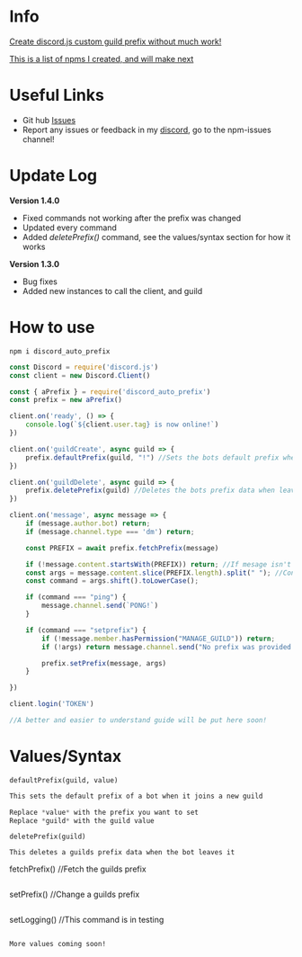# Info

[Create discord.js custom guild prefix without much work!](https://www.npmjs.com/package/discord_auto_prefix)

[This is a list of npms I created, and will make next](https://github.com/TheAxiome/NPM-List/blob/masterREADME.md)

# Useful Links

- Git hub [Issues](https://github.com/TheAxiome/discord_auto_prefix/issues)
- Report any issues or feedback in my [discord](https://discord.gg/ZbKVPY5), go to the npm-issues channel! 
# Update Log

**Version 1.4.0**
- Fixed commands not working after the prefix was changed
- Updated every command
- Added *deletePrefix()* command, see the values/syntax section for how it works

**Version 1.3.0**
- Bug fixes
- Added new instances to call the client, and guild

# How to use

`npm i discord_auto_prefix`

```javaScript
const Discord = require('discord.js')
const client = new Discord.Client()

const { aPrefix } = require('discord_auto_prefix')
const prefix = new aPrefix()

client.on('ready', () => {
    console.log(`${client.user.tag} is now online!`)
})

client.on('guildCreate', async guild => {
    prefix.defaultPrefix(guild, "!") //Sets the bots default prefix when it joins a new guild
})

client.on('guildDelete', async guild => {
    prefix.deletePrefix(guild) //Deletes the bots prefix data when leaving a guild
})

client.on('message', async message => {
    if (message.author.bot) return;
    if (message.channel.type === 'dm') return;

    const PREFIX = await prefix.fetchPrefix(message)

    if (!message.content.startsWith(PREFIX)) return; //If mesage isn't start with prefix then return
    const args = message.content.slice(PREFIX.length).split(" "); //Config Args(Arguements)
    const command = args.shift().toLowerCase();

    if (command === "ping") {
        message.channel.send(`PONG!`)
    }

    if (command === "setprefix") {
        if (!message.member.hasPermission("MANAGE_GUILD")) return;
        if (!args) return message.channel.send("No prefix was provided!")

        prefix.setPrefix(message, args)
    }

})

client.login('TOKEN')

//A better and easier to understand guide will be put here soon!
```

# Values/Syntax

```
defaultPrefix(guild, value)
```
```css
This sets the default prefix of a bot when it joins a new guild

Replace *value* with the prefix you want to set
Replace *guild* with the guild value
```

```
deletePrefix(guild)

This deletes a guilds prefix data when the bot leaves it
```
fetchPrefix()
//Fetch the guilds prefix
```

```
setPrefix()
//Change a guilds prefix
```

```
setLogging()
//This command is in testing
```

More values coming soon!
